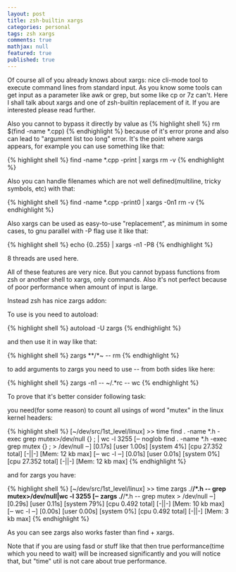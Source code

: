 ```yaml
---
layout: post
title: zsh-builtin xargs
categories: personal
tags: zsh xargs
comments: true
mathjax: null
featured: true
published: true
---
```


Of course all of you already knows about xargs: nice cli-mode tool to execute
command lines from standard input. As you know some tools can get input as
a parameter like awk or grep, but some like cp or 7z can't. Here I shall talk
about xargs and one of zsh-builtin replacement of it. If you are interested
please read further.

<!--excerpt-->

Also you cannot to bypass it directly by value as
{% highlight shell %}
rm $(find -name *.cpp) 
{% endhighlight %}
because of it's error prone and also can lead to "argument list too long" error.
It's the point where xargs appears, for example you can use something like
that:

{% highlight shell %}
find -name *.cpp -print | xargs rm -v
{% endhighlight %}

Also you can handle filenames which are not well
defined(multiline, tricky symbols, etc) with that:

{% highlight shell %}
find -name *.cpp -print0 | xargs -0n1 rm -v
{% endhighlight %}

Also xargs can be used as easy-to-use "replacement", as minimum in some
cases, to gnu parallel with -P flag use it like that:

{% highlight shell %}
echo {0..255} | xargs -n1 -P8
{% endhighlight %}

8 threads are used here.

All of these features are very nice. But you cannot bypass functions from zsh or another
shell to xargs, only commands. Also it's not perfect because of poor performance when
amount of input is large.

Instead zsh has nice zargs addon:

To use is you need to autoload:

{% highlight shell %}
autoload -U zargs
{% endhighlight %}

and then use it in way like that:

{% highlight shell %}
zargs **/*~ -- rm
{% endhighlight %}

to add arguments to zargs you need to use -- from both sides like here:

{% highlight shell %}
zargs -n1 -- ~/.*rc -- wc
{% endhighlight %}

To prove that it's better consider following task:

you need(for some reason) to count all usings of word "mutex" in the linux kernel headers:

{% highlight shell %}
[~/dev/src/1st_level/linux] >> time find . -name \*.h -exec grep mutex>/dev/null {} \; | wc -l
3255
[‒ noglob find . -name \*.h -exec grep mutex {} \; > /dev/null ‒] [0.17s] [user 1.00s] [system 4%] [cpu 27.352 total] [-||-] [Mem: 12 kb max]
[‒ wc -l ‒] [0.01s] [user 0.01s] [system 0%] [cpu 27.352 total] [-||-] [Mem: 12 kb max]
{% endhighlight %}

and for zargs you have:

{% highlight shell %}
[~/dev/src/1st_level/linux] >> time zargs ./**/*.h -- grep mutex>/dev/null|wc -l
3255
[‒ zargs ./**/*.h -- grep mutex > /dev/null ‒] [0.29s] [user 0.11s] [system 79%] [cpu 0.492 total] [-||-] [Mem: 10 kb max]
[‒ wc -l ‒] [0.00s] [user 0.00s] [system 0%] [cpu 0.492 total] [-||-] [Mem: 3 kb max]
{% endhighlight %}

As you can see zargs also works faster than find + xargs.

Note that if you are using fasd or stuff like that then true performance(time
which you need to wait) will be increased significantly and you will notice
that, but "time" util is not care about true performance.
